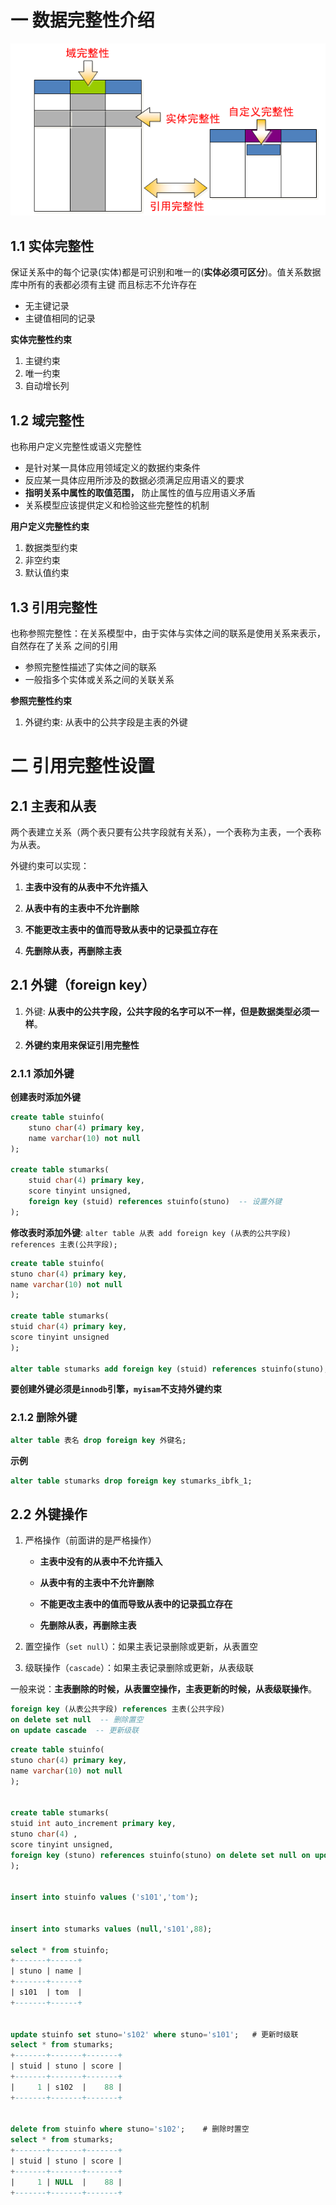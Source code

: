 # 一 数据完整性介绍
![](./.img/数据库完整性.png)

## 1.1 实体完整性
保证关系中的每个记录(实体)都是可识别和唯一的(**实体必须可区分**)。值关系数据库中所有的表都必须有主键
而且标志不允许存在
* 无主键记录
* 主键值相同的记录

**实体完整性约束**
1. 主键约束
2. 唯一约束
3. 自动增长列

## 1.2 域完整性
也称用户定义完整性或语义完整性
* 是针对某一具体应用领域定义的数据约束条件
* 反应某一具体应用所涉及的数据必须满足应用语义的要求
* **指明关系中属性的取值范围，** 防止属性的值与应用语义矛盾
* 关系模型应该提供定义和检验这些完整性的机制

**用户定义完整性约束**
1. 数据类型约束
2. 非空约束
3. 默认值约束

## 1.3 引用完整性
也称参照完整性：在关系模型中，由于实体与实体之间的联系是使用关系来表示，自然存在了关系
之间的引用

* 参照完整性描述了实体之间的联系
* 一般指多个实体或关系之间的关联关系

**参照完整性约束**
1. 外键约束: 从表中的公共字段是主表的外键

# 二 引用完整性设置

## 2.1 主表和从表

两个表建立关系（两个表只要有公共字段就有关系），一个表称为主表，一个表称为从表。

外键约束可以实现：

1. **主表中没有的从表中不允许插入**

2. **从表中有的主表中不允许删除**

3. **不能更改主表中的值而导致从表中的记录孤立存在**

4. **先删除从表，再删除主表**

## 2.1 外键（foreign key）
1. 外键: **从表中的公共字段，公共字段的名字可以不一样，但是数据类型必须一样**。

2. **外键约束用来保证引用完整性**

### 2.1.1 添加外键
**创建表时添加外键**
```sql
create table stuinfo(
	stuno char(4) primary key,
	name varchar(10) not null
);

create table stumarks(
	stuid char(4) primary key,
	score tinyint unsigned,
	foreign key (stuid) references stuinfo(stuno)  -- 设置外键
);
```
**修改表时添加外键**: `alter table 从表 add foreign key (从表的公共字段) references 主表(公共字段);`

```sql
create table stuinfo(
stuno char(4) primary key,
name varchar(10) not null
);

create table stumarks(
stuid char(4) primary key,
score tinyint unsigned
);

alter table stumarks add foreign key (stuid) references stuinfo(stuno);
```

**要创建外键必须是`innodb`引擎，`myisam`不支持外键约束**

### 2.1.2 删除外键
```sql
alter table 表名 drop foreign key 外键名;
```
**示例**
```sql
alter table stumarks drop foreign key stumarks_ibfk_1;
```

## 2.2 外键操作

1. 严格操作（前面讲的是严格操作） 

    * **主表中没有的从表中不允许插入**
    
    * **从表中有的主表中不允许删除**
    
    * **不能更改主表中的值而导致从表中的记录孤立存在**
    
    * **先删除从表，再删除主表**

2. 置空操作（`set null`）：如果主表记录删除或更新，从表置空

3. 级联操作（`cascade`）：如果主表记录删除或更新，从表级联

一般来说：**主表删除的时候，从表置空操作，主表更新的时候，从表级联操作**。
```sql
foreign key (从表公共字段) references 主表(公共字段) 
on delete set null  -- 删除置空
on update cascade  -- 更新级联
```

```sql
create table stuinfo(
stuno char(4) primary key,
name varchar(10) not null
);


create table stumarks(
stuid int auto_increment primary key,
stuno char(4) ,
score tinyint unsigned,
foreign key (stuno) references stuinfo(stuno) on delete set null on update cascade
);


insert into stuinfo values ('s101','tom');


insert into stumarks values (null,'s101',88);

select * from stuinfo;
+-------+------+
| stuno | name |
+-------+------+
| s101  | tom  |
+-------+------+


update stuinfo set stuno='s102' where stuno='s101';   # 更新时级联
select * from stumarks;
+-------+-------+-------+
| stuid | stuno | score |
+-------+-------+-------+
|     1 | s102  |    88 |
+-------+-------+-------+


delete from stuinfo where stuno='s102';    # 删除时置空
select * from stumarks;
+-------+-------+-------+
| stuid | stuno | score |
+-------+-------+-------+
|     1 | NULL  |    88 |
+-------+-------+-------+
```
